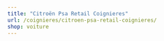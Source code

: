 ```yaml
---
title: "Citroën Psa Retail Coignieres"
url: /coignieres/citroen-psa-retail-coignieres/
shop: voiture
---
```

